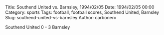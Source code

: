 Title: Southend United vs. Barnsley, 1994/02/05
Date: 1994/02/05 00:00
Category: sports
Tags: football, football scores, Southend United, Barnsley
Slug: southend-united-vs-barnsley
Author: carbonero


Southend United 0 - 3 Barnsley
